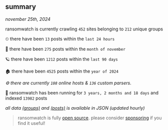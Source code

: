 
## summary
_november 25th, 2024_

ransomwatch is currently crawling `452` sites belonging to `212` unique groups

⏲ there have been `13` posts within the `last 24 hours`

🦈 there have been `275` posts within the `month of november`

🪐 there have been `1212` posts within the `last 90 days`

🏚 there have been `4525` posts within the `year of 2024`

_⚙️ there are currently `108` online hosts & `136` custom parsers._

🦕 ransomwatch has been running for `3 years, 2 months and 18 days` and indexed `13982` posts

_all data  [(groups)](http://ransomwhat.telemetry.ltd/groups) and [(posts)](http://ransomwhat.telemetry.ltd/posts) is available in JSON (updated hourly)_

> ransomwatch is fully [open source](https://github.com/joshhighet/ransomwatch#ransomwatch--). please consider [sponsoring](https://github.com/sponsors/joshhighet) if you find it useful!
